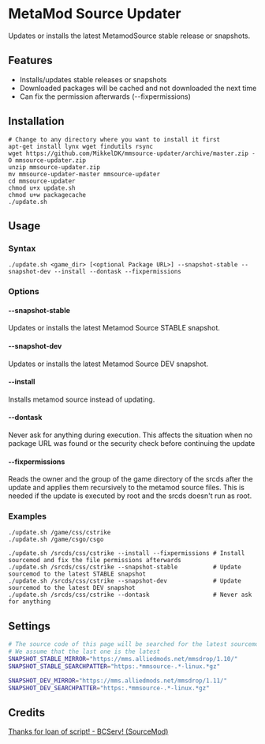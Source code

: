 MetaMod Source Updater
=================

Updates or installs the latest MetamodSource stable release or snapshots.

## Features

* Installs/updates stable releases or snapshots
* Downloaded packages will be cached and not downloaded the next time
* Can fix the permission afterwards (--fixpermissions)

## Installation

```shell
# Change to any directory where you want to install it first
apt-get install lynx wget findutils rsync
wget https://github.com/MikkelDK/mmsource-updater/archive/master.zip -O mmsource-updater.zip
unzip mmsource-updater.zip
mv mmsource-updater-master mmsource-updater
cd mmsource-updater
chmod u+x update.sh
chmod u+w packagecache
./update.sh
```

## Usage

### Syntax
```shell
./update.sh <game_dir> [<optional Package URL>] --snapshot-stable --snapshot-dev --install --dontask --fixpermissions
```

### Options

#### --snapshot-stable

Updates or installs the latest Metamod Source STABLE snapshot.

#### --snapshot-dev

Updates or installs the latest Metamod Source DEV snapshot.

#### --install

Installs metamod source instead of updating.

#### --dontask

Never ask for anything during execution.
This affects the situation when no package URL was found or
the security check before continuing the update

#### --fixpermissions

Reads the owner and the group of the game directory of the srcds after the update
and applies them recursively to the metamod source files.
This is needed if the update is executed by root and the srcds doesn't run as root.

### Examples
```shell
./update.sh /game/css/cstrike
./update.sh /game/csgo/csgo

./update.sh /srcds/css/cstrike --install --fixpermissions # Install sourcemod and fix the file permissions afterwards
./update.sh /srcds/css/cstrike --snapshot-stable          # Update sourcemod to the latest STABLE snapshot
./update.sh /srcds/css/cstrike --snapshot-dev             # Update sourcemod to the latest DEV snapshot
./update.sh /srcds/css/cstrike --dontask                  # Never ask for anything
```

## Settings
```bash
# The source code of this page will be searched for the latest sourcemod package
# We assume that the last one is the latest
SNAPSHOT_STABLE_MIRROR="https://mms.alliedmods.net/mmsdrop/1.10/"
SNAPSHOT_STABLE_SEARCHPATTER="https:.*mmsource-.*-linux.*gz"

SNAPSHOT_DEV_MIRROR="https://mms.alliedmods.net/mmsdrop/1.11/"
SNAPSHOT_DEV_SEARCHPATTER="https:.*mmsource-.*-linux.*gz"
```

## Credits
[Thanks for loan of script! - BCServ! (SourceMod)](https://github.com/bcserv/sourcemod-updater)
